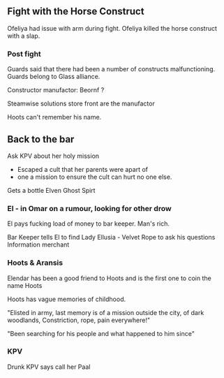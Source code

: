 ## Fight with the Horse Construct

Ofeliya had issue with arm during fight.
Ofeliya killed the horse construct with a slap.

### Post fight

Guards said that there had been a number of constructs malfunctioning.  Guards belong to Glass alliance. 

Constructor manufactor: 
Beornf ?

Steamwise solutions store front are the manufactor 


Hoots can't remember his name.

## Back to the bar

Ask KPV about her holy mission
- Escaped a cult that her parents were apart of
- one a mission to ensure the cult can hurt no one else. 

Gets a bottle Elven Ghost Spirt


### El - in Omar on a rumour, looking for other drow
 
El pays fucking load of money to bar keeper.  Man's rich.

Bar Keeper tells El to find Lady Ellusia - Velvet Rope to ask his questions
Information merchant


### Hoots & Aransis
Elendar has been a good friend to Hoots and is the first one to coin the name Hoots

Hoots has vague memories of childhood.

"Elisted in army, last memory is of a mission outside the city, of dark woodlands, 
Constriction,
rope, 
pain everywhere!"

"Been searching for his people and what happened to him since"


### KPV
Drunk KPV says call her Paal
